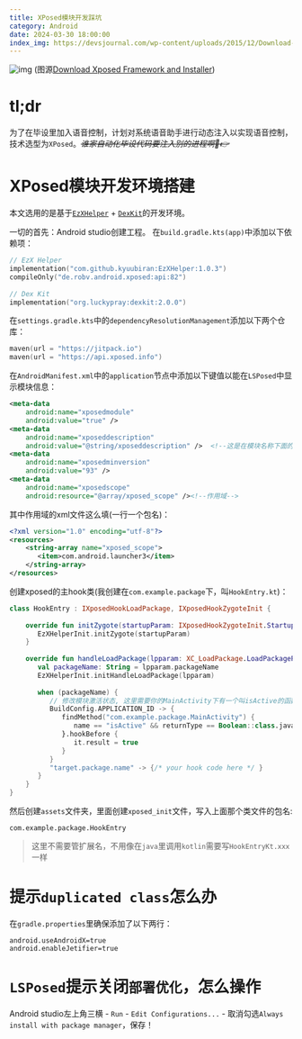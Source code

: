 ```yaml
---
title: XPosed模块开发踩坑
category: Android
date: 2024-03-30 18:00:00
index_img: https://devsjournal.com/wp-content/uploads/2015/12/Download-Xposed-Framework-and-Installer-for-Android.jpg
---
```


![img](https://devsjournal.com/wp-content/uploads/2015/12/Download-Xposed-Framework-and-Installer-for-Android.jpg)
(图源[Download Xposed Framework and Installer](https://devsjournal.com/download-install-xposed-installer-framework-android.html))

# tl;dr
为了在毕设里加入语音控制，计划对系统语音助手进行动态注入以实现语音控制，技术选型为`XPosed`。~~*谁家自动化毕设代码要注入别的进程啊🤣👉*~~


# XPosed模块开发环境搭建
本文选用的是基于[`EzXHelper`](https://github.com/KyuubiRan/EzXHelper) + [`DexKit`](https://github.com/LuckyPray/DexKit)的开发环境。

一切的首先：Android studio创建工程。
在`build.gradle.kts(app)`中添加以下依赖项：
``` kotlin
// EzX Helper  
implementation("com.github.kyuubiran:EzXHelper:1.0.3")  
compileOnly("de.robv.android.xposed:api:82")  
  
// Dex Kit  
implementation("org.luckypray:dexkit:2.0.0")
```

在`settings.gradle.kts`中的`dependencyResolutionManagement`添加以下两个仓库：
``` kotlin
maven(url = "https://jitpack.io")  
maven(url = "https://api.xposed.info")
```

在`AndroidManifest.xml`中的`application`节点中添加以下键值以能在`LSPosed`中显示模块信息：
``` xml
<meta-data  
    android:name="xposedmodule"  
    android:value="true" />  
<meta-data  
    android:name="xposeddescription"  
    android:value="@string/xposeddescription" />  <!--这是在模块名称下面的小字-->
<meta-data  
    android:name="xposedminversion"  
    android:value="93" />  
<meta-data  
    android:name="xposedscope"  
    android:resource="@array/xposed_scope" /><!--作用域-->
```

其中作用域的xml文件这么填(一行一个包名)：
``` xml
<?xml version="1.0" encoding="utf-8"?>  
<resources>  
    <string-array name="xposed_scope">  
       <item>com.android.launcher3</item>  
    </string-array>
</resources>
```

创建xposed的主hook类(我创建在`com.example.package`下，叫`HookEntry.kt`)：
``` kotlin
class HookEntry : IXposedHookLoadPackage, IXposedHookZygoteInit {  
  
    override fun initZygote(startupParam: IXposedHookZygoteInit.StartupParam) {  
       EzXHelperInit.initZygote(startupParam)  
    }  
  
    override fun handleLoadPackage(lpparam: XC_LoadPackage.LoadPackageParam) {  
       val packageName: String = lpparam.packageName  
       EzXHelperInit.initHandleLoadPackage(lpparam)  
  
       when (packageName) {  
          // 修改模块激活状态, 这里需要你的MainActivity下有一个叫isActive的函数, 并且是调用就直接返回false的。在激活模块后，下面的hook代码会让它返回true以实现让它知道模块激活了。
          BuildConfig.APPLICATION_ID -> {  
             findMethod("com.example.package.MainActivity") {  
                name == "isActive" && returnType == Boolean::class.java  
             }.hookBefore {  
                it.result = true  
             }  
          }  
          "target.package.name" -> {/* your hook code here */ }  
       }  
    }  
}
```

然后创建`assets`文件夹，里面创建`xposed_init`文件，写入上面那个类文件的包名:
``` text
com.example.package.HookEntry
```
> 这里不需要管扩展名，不用像在`java`里调用`kotlin`需要写`HookEntryKt.xxx`一样



# 提示`duplicated class`怎么办
在`gradle.properties`里确保添加了以下两行：
``` prop
android.useAndroidX=true
android.enableJetifier=true
```


# `LSPosed`提示关闭`部署优化`，怎么操作
Android studio左上角三横 - `Run` - `Edit Configurations...` - 取消勾选`Always install with package manager`，保存！